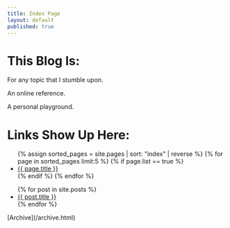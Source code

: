 ```yaml
---
title: Index Page
layout: default
published: true
---
```

# This Blog Is:
For any topic that I stumble upon.

An online reference.

A personal playground.

# Links Show Up Here:
<ul class="index_menu">
  {% assign sorted_pages = site.pages | sort: "index" | reverse %}
  {% for page in sorted_pages limit:5 %}
    {% if page.list == true %}
      <li>
        <a href="{{ page.permalink }}">{{ page.title }}</a>
      </li>
    {% endif %}
  {% endfor %}
  <div style="clear: both;"></div>
</ul>

<ul class="index_menu">
  {% for post in site.posts %}
    <li>
      <a href="{{ post.url }}">{{ post.title }}</a>
    </li>
  {% endfor %}
</ul>
[Archive](/archive.html)
